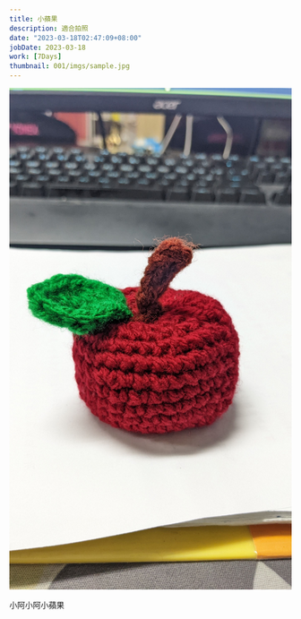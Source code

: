 ```yaml
---
title: 小蘋果
description: 適合拍照
date: "2023-03-18T02:47:09+08:00"
jobDate: 2023-03-18
work: [7Days]
thumbnail: 001/imgs/sample.jpg
---
```

![nice](./imgs/sample1.jpg)

小阿小阿小蘋果